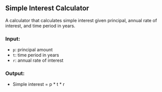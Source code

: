 ## Simple Interest Calculator

A calculator that calculates simple interest given principal, annual rate of interest, and time period in years.

### Input:
- `p`: principal amount
- `t`: time period in years
- `r`: annual rate of interest

### Output:
- Simple interest = p * t * r
